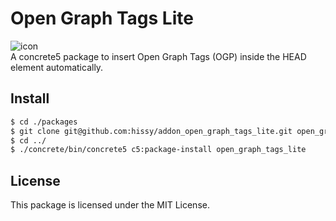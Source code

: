 # Open Graph Tags Lite

![icon](https://raw.github.com/hissy/addon_open_graph_tags_lite/master/icon.png)  
A concrete5 package to insert Open Graph Tags (OGP) inside the HEAD element automatically.

## Install

```bash
$ cd ./packages
$ git clone git@github.com:hissy/addon_open_graph_tags_lite.git open_graph_tags_lite
$ cd ../
$ ./concrete/bin/concrete5 c5:package-install open_graph_tags_lite
```

## License

This package is licensed under the MIT License.
